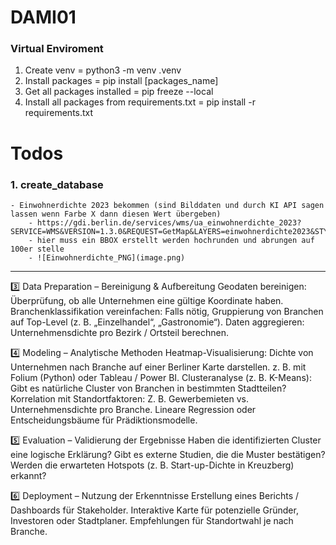# DAMI01

### Virtual Enviroment
1. Create venv = python3 -m venv .venv
2. Install packages = pip install [packages_name]
3. Get all packages installed = pip freeze --local
4. Install all packages from requirements.txt =  pip install -r requirements.txt




# Todos
### 1. create_database
    - Einwohnerdichte 2023 bekommen (sind Bilddaten und durch KI API sagen lassen wenn Farbe X dann diesen Wert übergeben)
        - https://gdi.berlin.de/services/wms/ua_einwohnerdichte_2023?SERVICE=WMS&VERSION=1.3.0&REQUEST=GetMap&LAYERS=einwohnerdichte2023&STYLES=einwohnerdichte2023_ewdichte2023&FORMAT=image/png&CRS=EPSG:25833&BBOX=397500,5808100,397600,5808200&WIDTH=101&HEIGHT=101
        - hier muss ein BBOX erstellt werden hochrunden und abrungen auf 100er stelle
        - ![Einwohnerdichte_PNG](image.png)

____

3️⃣ Data Preparation – Bereinigung & Aufbereitung
Geodaten bereinigen: Überprüfung, ob alle Unternehmen eine gültige Koordinate haben.
Branchenklassifikation vereinfachen: Falls nötig, Gruppierung von Branchen auf Top-Level (z. B. „Einzelhandel“, „Gastronomie“).
Daten aggregieren: Unternehmensdichte pro Bezirk / Ortsteil berechnen.


4️⃣ Modeling – Analytische Methoden
Heatmap-Visualisierung:
Dichte von Unternehmen nach Branche auf einer Berliner Karte darstellen.
z. B. mit Folium (Python) oder Tableau / Power BI.
Clusteranalyse (z. B. K-Means):
Gibt es natürliche Cluster von Branchen in bestimmten Stadtteilen?
Korrelation mit Standortfaktoren:
Z. B. Gewerbemieten vs. Unternehmensdichte pro Branche.
Lineare Regression oder Entscheidungsbäume für Prädiktionsmodelle.


5️⃣ Evaluation – Validierung der Ergebnisse
Haben die identifizierten Cluster eine logische Erklärung?
Gibt es externe Studien, die die Muster bestätigen?
Werden die erwarteten Hotspots (z. B. Start-up-Dichte in Kreuzberg) erkannt?


6️⃣ Deployment – Nutzung der Erkenntnisse
Erstellung eines Berichts / Dashboards für Stakeholder.
Interaktive Karte für potenzielle Gründer, Investoren oder Stadtplaner.
Empfehlungen für Standortwahl je nach Branche.